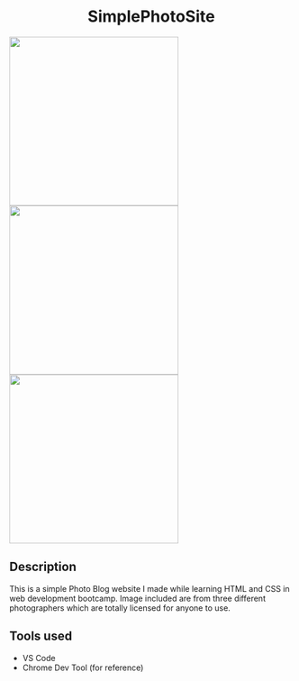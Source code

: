  <h1 align=center>SimplePhotoSite</h1>
<span> 
<img width=300px src="http://c1.staticflickr.com/9/8450/8026519634_f33f3724ea_b.jpg">
<img width=300px src="http://c1.staticflickr.com/9/8788/17367410309_78abb9e5b6_b.jpg">
<img width=300px src="http://c2.staticflickr.com/6/5588/14991687545_5c8e1a2e86_b.jpg">
</span>
 <h2>Description</h2>
 <p width=600px align=left>This is a simple Photo Blog website I made while learning HTML and CSS in web development bootcamp. Image included are from three different photographers which are totally licensed for anyone to use. </p>

<h2>Tools used</h2>
<span>
<ul>
<li>VS Code</li>
<li>Chrome Dev Tool (for reference)</li>
</span>
<footer>

